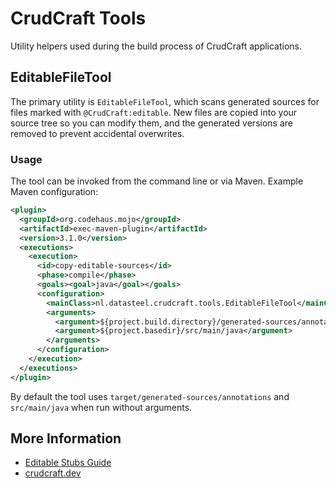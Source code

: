 # CrudCraft Tools

Utility helpers used during the build process of CrudCraft applications.

## EditableFileTool
The primary utility is `EditableFileTool`, which scans generated sources for files marked with `@CrudCraft:editable`. New files are copied into your source tree so you can modify them, and the generated versions are removed to prevent accidental overwrites.

### Usage
The tool can be invoked from the command line or via Maven. Example Maven configuration:
```xml
<plugin>
  <groupId>org.codehaus.mojo</groupId>
  <artifactId>exec-maven-plugin</artifactId>
  <version>3.1.0</version>
  <executions>
    <execution>
      <id>copy-editable-sources</id>
      <phase>compile</phase>
      <goals><goal>java</goal></goals>
      <configuration>
        <mainClass>nl.datasteel.crudcraft.tools.EditableFileTool</mainClass>
        <arguments>
          <argument>${project.build.directory}/generated-sources/annotations</argument>
          <argument>${project.basedir}/src/main/java</argument>
        </arguments>
      </configuration>
    </execution>
  </executions>
</plugin>
```
By default the tool uses `target/generated-sources/annotations` and `src/main/java` when run without arguments.

## More Information
- [Editable Stubs Guide](../guides/editable-stubs.md)
- [crudcraft.dev](https://crudcraft.dev)

